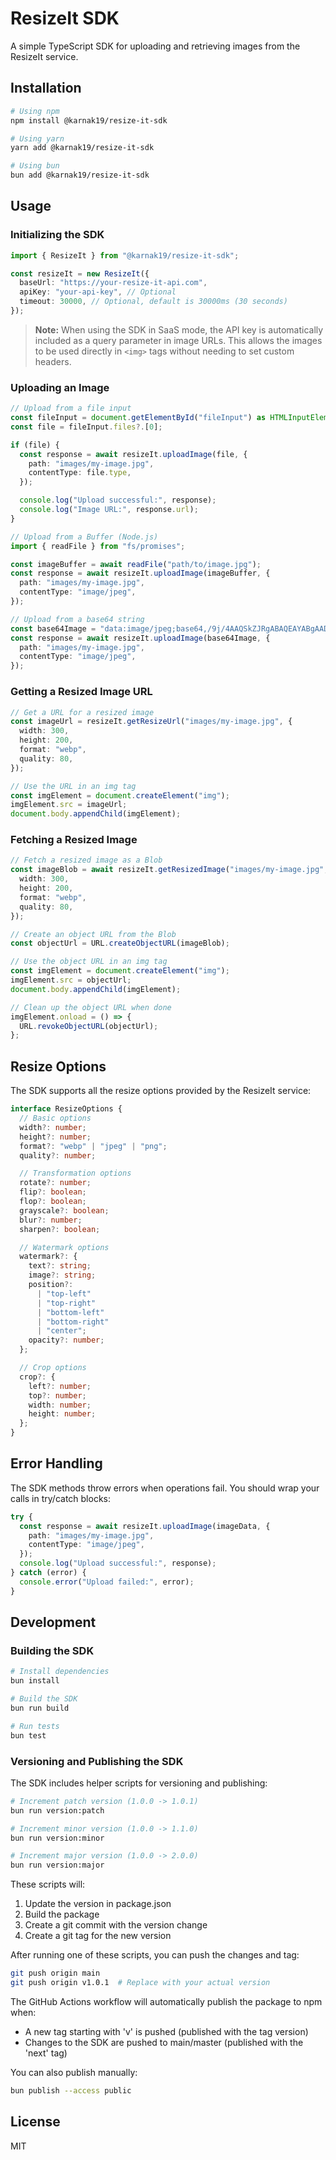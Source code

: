 # ResizeIt SDK

A simple TypeScript SDK for uploading and retrieving images from the ResizeIt service.

## Installation

```bash
# Using npm
npm install @karnak19/resize-it-sdk

# Using yarn
yarn add @karnak19/resize-it-sdk

# Using bun
bun add @karnak19/resize-it-sdk
```

## Usage

### Initializing the SDK

```typescript
import { ResizeIt } from "@karnak19/resize-it-sdk";

const resizeIt = new ResizeIt({
  baseUrl: "https://your-resize-it-api.com",
  apiKey: "your-api-key", // Optional
  timeout: 30000, // Optional, default is 30000ms (30 seconds)
});
```

> **Note:** When using the SDK in SaaS mode, the API key is automatically included as a query parameter in image URLs. This allows the images to be used directly in `<img>` tags without needing to set custom headers.

### Uploading an Image

```typescript
// Upload from a file input
const fileInput = document.getElementById("fileInput") as HTMLInputElement;
const file = fileInput.files?.[0];

if (file) {
  const response = await resizeIt.uploadImage(file, {
    path: "images/my-image.jpg",
    contentType: file.type,
  });

  console.log("Upload successful:", response);
  console.log("Image URL:", response.url);
}

// Upload from a Buffer (Node.js)
import { readFile } from "fs/promises";

const imageBuffer = await readFile("path/to/image.jpg");
const response = await resizeIt.uploadImage(imageBuffer, {
  path: "images/my-image.jpg",
  contentType: "image/jpeg",
});

// Upload from a base64 string
const base64Image = "data:image/jpeg;base64,/9j/4AAQSkZJRgABAQEAYABgAAD...";
const response = await resizeIt.uploadImage(base64Image, {
  path: "images/my-image.jpg",
  contentType: "image/jpeg",
});
```

### Getting a Resized Image URL

```typescript
// Get a URL for a resized image
const imageUrl = resizeIt.getResizeUrl("images/my-image.jpg", {
  width: 300,
  height: 200,
  format: "webp",
  quality: 80,
});

// Use the URL in an img tag
const imgElement = document.createElement("img");
imgElement.src = imageUrl;
document.body.appendChild(imgElement);
```

### Fetching a Resized Image

```typescript
// Fetch a resized image as a Blob
const imageBlob = await resizeIt.getResizedImage("images/my-image.jpg", {
  width: 300,
  height: 200,
  format: "webp",
  quality: 80,
});

// Create an object URL from the Blob
const objectUrl = URL.createObjectURL(imageBlob);

// Use the object URL in an img tag
const imgElement = document.createElement("img");
imgElement.src = objectUrl;
document.body.appendChild(imgElement);

// Clean up the object URL when done
imgElement.onload = () => {
  URL.revokeObjectURL(objectUrl);
};
```

## Resize Options

The SDK supports all the resize options provided by the ResizeIt service:

```typescript
interface ResizeOptions {
  // Basic options
  width?: number;
  height?: number;
  format?: "webp" | "jpeg" | "png";
  quality?: number;

  // Transformation options
  rotate?: number;
  flip?: boolean;
  flop?: boolean;
  grayscale?: boolean;
  blur?: number;
  sharpen?: boolean;

  // Watermark options
  watermark?: {
    text?: string;
    image?: string;
    position?:
      | "top-left"
      | "top-right"
      | "bottom-left"
      | "bottom-right"
      | "center";
    opacity?: number;
  };

  // Crop options
  crop?: {
    left?: number;
    top?: number;
    width: number;
    height: number;
  };
}
```

## Error Handling

The SDK methods throw errors when operations fail. You should wrap your calls in try/catch blocks:

```typescript
try {
  const response = await resizeIt.uploadImage(imageData, {
    path: "images/my-image.jpg",
    contentType: "image/jpeg",
  });
  console.log("Upload successful:", response);
} catch (error) {
  console.error("Upload failed:", error);
}
```

## Development

### Building the SDK

```bash
# Install dependencies
bun install

# Build the SDK
bun run build

# Run tests
bun test
```

### Versioning and Publishing the SDK

The SDK includes helper scripts for versioning and publishing:

```bash
# Increment patch version (1.0.0 -> 1.0.1)
bun run version:patch

# Increment minor version (1.0.0 -> 1.1.0)
bun run version:minor

# Increment major version (1.0.0 -> 2.0.0)
bun run version:major
```

These scripts will:

1. Update the version in package.json
2. Build the package
3. Create a git commit with the version change
4. Create a git tag for the new version

After running one of these scripts, you can push the changes and tag:

```bash
git push origin main
git push origin v1.0.1  # Replace with your actual version
```

The GitHub Actions workflow will automatically publish the package to npm when:

- A new tag starting with 'v' is pushed (published with the tag version)
- Changes to the SDK are pushed to main/master (published with the 'next' tag)

You can also publish manually:

```bash
bun publish --access public
```

## License

MIT
